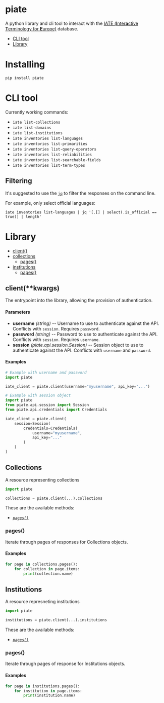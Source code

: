 # piate

A python library and cli tool to interact with the [IATE (**I**nter**a**ctive **T**erminology for **E**urope)](https://iate.europa.eu/home) database. 

 - [CLI tool](#cli-tool)
 - [Library](#api)

# Installing

```commandline
pip install piate
```

# <a name="cli-tool"></a>CLI tool

Currently working commands:

 - `iate list-collections`
 - `iate list-domains`
 - `iate list-institutions`
 - `iate inventories list-languages`
 - `iate inventories list-primarities`
 - `iate inventories list-query-operators`
 - `iate inventories list-reliabilities`
 - `iate inventories list-searchable-fields`
 - `iate inventories list-term-types`

## Filtering

It's suggested to use the  [`jq`](https://stedolan.github.io/jq/) to filter the responses on the command line.

For example, only select official languages:
```shell
iate inventories list-languages | jq '[.[] | select(.is_official == true)] | length'
```

# <a name="api"></a>Library

 - [client()](#client)
 - [collections](#collections)
   - [pages()](#collection-pages)
 - [institutions](#institutions)
   - [pages()](#institution-pages)

## <a name="client">client(**kwargs)</a>

The entrypoint into the library, allowing the provision of authentication.

#### Parameters

 - **username** _(string)_ -- Username to use to authenticate against the API. Conflicts with `session`. Requires `password`.
 - **password** _(string)_ -- Password to use to authenticate against the API. Conflicts with `session`. Requires `username`.
 - **session** _(piate.api.session.Session)_ -- Session object to use to authenticate against the API. Conflicts with `username` and `password`.

#### Examples

```python
# Example with username and password
import piate

iate_client = piate.client(username="myusername", api_key="...")
```

```python
# Example with session object
import piate
from piate.api.session import Session
from piate.api.credentials import Credentials

iate_client = piate.client(
    session=Session(
        credentials=Credentials(
            username="myusername", 
            api_key="..."
        )
    )
)
```

## <a name="collections"></a>Collections

A resource representing collections

```python
import piate

collections = piate.client(...).collections
```

These are the available methods:

 - [_`pages()`_](#collection-pages)

### <a name="collection-pages">**pages()**</a>

Iterate through pages of responses for Collections objects.

#### Examples

```python
for page in collections.pages():
    for collection in page.items:
        print(collection.name)
```

## <a name="institutions"></a>Institutions

A resource represneting institutions

```python
import piate 

institutions = piate.client(...).institutions
```

These are the available methods:

 - [_`pages()`_](#institution-pages)

### <a name="institution-pages">**pages()**</a>

Iterate through pages of response for Institutions objects.

#### Examples 

```python
for page in institutions.pages():
    for institution in page.items:
        print(institution.name)
```